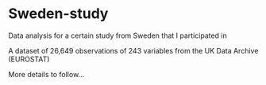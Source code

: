 # Sweden-study
Data analysis for a certain study from Sweden that I participated in

A dataset of 26,649 observations of 243 variables from the UK Data Archive (EUROSTAT)

More details to follow...
